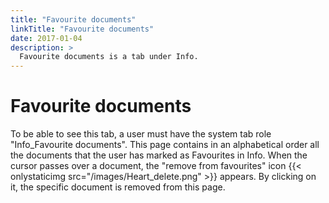 ```yaml
---
title: "Favourite documents"
linkTitle: "Favourite documents"
date: 2017-01-04
description: >
  Favourite documents is a tab under Info.
---
```

# Favourite documents
To be able to see this tab, a user must have the system tab role "Info_Favourite documents".
This page contains in an alphabetical order all the documents that the user has marked as Favourites in Info. When the cursor passes over a document, the "remove from favourites" icon {{< onlystaticimg src="/images/Heart_delete.png" >}} appears. By clicking on it, the specific document is removed from this page.
